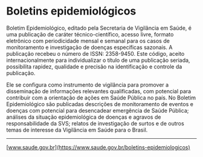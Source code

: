 # Boletins epidemiológicos

 Boletim Epidemiológico, editado pela Secretaria de Vigilância em Saúde, é uma publicação de caráter técnico-científico, acesso livre, formato eletrônico com periodicidade mensal e semanal para os casos de monitoramento e investigação de doenças específicas sazonais. A publicação recebeu o número de ISSN: 2358-9450. Este código, aceito internacionalmente para individualizar o título de uma publicação seriada, possibilita rapidez, qualidade e precisão na identificação e controle da publicação.

Ele se configura como instrumento de vigilância para promover a disseminação de informações relevantes qualificadas, com potencial para contribuir com a orientação de ações em Saúde Pública no país. No Boletim Epidemiológico são publicadas descrições de monitoramento de eventos e doenças com potencial para desencadear emergência de Saúde Pública; análises da situação epidemiológica de doenças e agravos de responsabilidade da SVS; relatos de investigação de surtos e de outros temas de interesse da Vigilância em Saúde para o Brasil.

---

[www.saude.gov.br](https://www.saude.gov.br/boletins-epidemiologicos)
